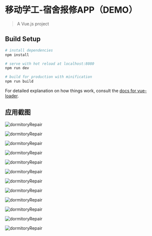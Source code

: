 # 移动学工-宿舍报修APP（DEMO）

> A Vue.js project

## Build Setup

``` bash
# install dependencies
npm install

# serve with hot reload at localhost:8080
npm run dev

# build for production with minification
npm run build
```

For detailed explanation on how things work, consult the [docs for vue-loader](http://vuejs.github.io/vue-loader).

## 应用截图

![dormitoryRepair](http://oqjufy0g9.bkt.clouddn.com/dormitoryRepair_1.png)

![dormitoryRepair](http://oqjufy0g9.bkt.clouddn.com/dormitoryRepair_2.png)

![dormitoryRepair](http://oqjufy0g9.bkt.clouddn.com/dormitoryRepair_3.png)

![dormitoryRepair](http://oqjufy0g9.bkt.clouddn.com/dormitoryRepair_4.png)

![dormitoryRepair](http://oqjufy0g9.bkt.clouddn.com/dormitoryRepair_5.png)

![dormitoryRepair](http://oqjufy0g9.bkt.clouddn.com/dormitoryRepair_6.png)

![dormitoryRepair](http://oqjufy0g9.bkt.clouddn.com/dormitoryRepair_7.png)

![dormitoryRepair](http://oqjufy0g9.bkt.clouddn.com/dormitoryRepair_8.png)

![dormitoryRepair](http://oqjufy0g9.bkt.clouddn.com/dormitoryRepair_9.png)

![dormitoryRepair](http://oqjufy0g9.bkt.clouddn.com/dormitoryRepair_10.png)

![dormitoryRepair](http://oqjufy0g9.bkt.clouddn.com/dormitoryRepair_11.png)

![dormitoryRepair](http://oqjufy0g9.bkt.clouddn.com/dormitoryRepair_12.png)


